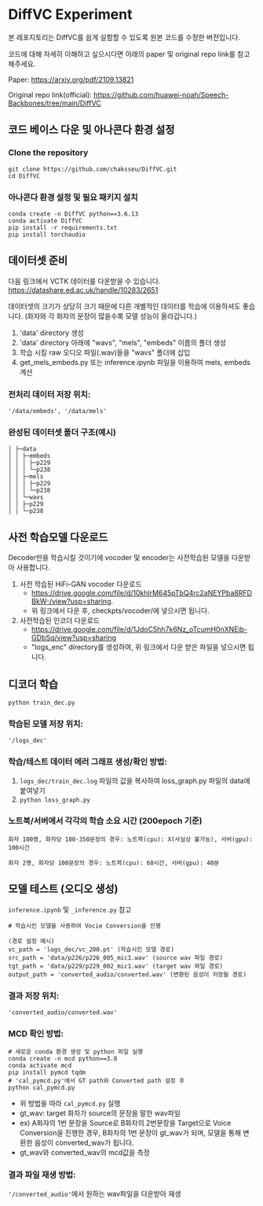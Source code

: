 # DiffVC Experiment

본 레포지토리는 DiffVC를 쉽게 실험할 수 있도록 원본 코드를 수정한 버전입니다.

코드에 대해 자세히 이해하고 싶으시다면 아래의 paper 및 original repo link를 참고해주세요.

Paper: https://arxiv.org/pdf/2109.13821

Original repo link(official): https://github.com/huawei-noah/Speech-Backbones/tree/main/DiffVC


## 코드 베이스 다운 및 아나콘다 환경 설정

### Clone the repository

```
git clone https://github.com/chaksseu/DiffVC.git
cd DiffVC
```

### 아나콘다 환경 설정 및 필요 패키지 설치

```
conda create -n DiffVC python==3.6.13
conda activate DiffVC
pip install -r requirements.txt
pip install torchaudio
```


## 데이터셋 준비

다음 링크에서 VCTK 데이터를 다운받을 수 있습니다.
https://datashare.ed.ac.uk/handle/10283/2651

데이터셋의 크기가 상당히 크기 때문에 다른 개별적인 데이터를 학습에 이용하셔도 좋습니다. 
(화자와 각 화자의 문장이 많을수록 모델 성능이 올라갑니다.)

1. 'data' directory 생성 
2. 'data' directory 아래에 "wavs", "mels", "embeds" 이름의 폴더 생성
3. 학습 시킬 raw 오디오 파일(.wav)들을 "wavs" 폴더에 삽입
4. get_mels_embeds.py 또는 inference.ipynb 파일을 이용하여 mels, embeds 계산


### 전처리 데이터 저장 위치: 
`'/data/embeds', '/data/mels'`


### 완성된 데이터셋 폴더 구조(예시)
```
│ ├─data
│ │ ├─embeds
│ │ │ ├─p229
│ │ │ └─p238
│ │ ├─mels
│ │ │ ├─p229
│ │ │ └─p238
│ │ └─wavs
│ │ ├─p229
│ │ └─p238
```

## 사전 학습모델 다운로드

Decoder만을 학습시킬 것이기에 vocoder 및 encoder는 사전학습된 모델을 다운받아 사용합니다.

1. 사전 학습된 HiFi-GAN vocoder 다운로드
   - https://drive.google.com/file/d/10khlrM645pTbQ4rc2aNEYPba8RFDBkW-/view?usp=sharing.
   - 위 링크에서 다운 후, checkpts/vocoder/에 넣으시면 됩니다.
2. 사전학습된 인코더 다운로드
   - https://drive.google.com/file/d/1JdoC5hh7k6Nz_oTcumH0nXNEib-GDbSq/view?usp=sharing
   - "logs_enc" directory를 생성하여, 위 링크에서 다운 받은 파일을 넣으시면 됩니다.


## 디코더 학습

`python train_dec.py`

### 학습된 모델 저장 위치: 
`'/logs_dec'`

### 학습/테스트 데이터 에러 그래프 생성/확인 방법: 

1. `logs_dec/train_dec.log` 파일의 값을 복사하여 loss_graph.py 파일의 data에 붙여넣기
2. `python loss_graph.py`



### 노트북/서버에서 각각의 학습 소요 시간 (200epoch 기준)

```
화자 100명, 화자당 180-350문장의 경우: 노트븍(cpu): X(사실상 불가능), 서버(gpu): 100시간

화자 2명, 화자당 100문장의 경우: 노트븍(cpu): 60시간, 서버(gpu): 40분
```

## 모델 테스트 (오디오 생성)

`inference.ipynb` 및 `_inference.py` 참고
```
# 학습시킨 모델을 사용하여 Vocie Conversion을 진행

(경로 설정 예시)
vc_path = 'logs_dec/vc_200.pt' (학습시킨 모델 경로)
src_path = 'data/p226/p226_005_mic1.wav' (source wav 파일 경로)
tgt_path = 'data/p229/p229_002_mic1.wav' (target wav 파일 경로)
output_path = 'converted_audio/converted.wav' (변환된 음성이 저장될 경로)
```

### 결과 저장 위치: 
`'converted_audio/converted.wav'`

### MCD 확인 방법: 

```
# 새로운 conda 환경 생성 및 python 파일 실행
conda create -n mcd python==3.8
conda activate mcd
pip install pymcd tqdm
# 'cal_pymcd.py'에서 GT path와 Converted path 설정 후
python cal_pymcd.py
```

- 위 방법을 따라 `cal_pymcd.py` 실행
- gt_wav: target 화자가 source의 문장을 말한 wav파일
- ex) A화자의 1번 문장을 Source로 B화자의 2번문장을 Target으로 Voice Conversion을 진행한 경우, B화자의 1번 문장이 gt_wav가 되며, 모델을 통해 변환한 음성이 converted_wav가 됩니다.
- gt_wav와 converted_wav의 mcd값을 측정

### 결과 파일 재생 방법: 
`'/converted_audio'`에서 원하는 wav파일을 다운받아 재생